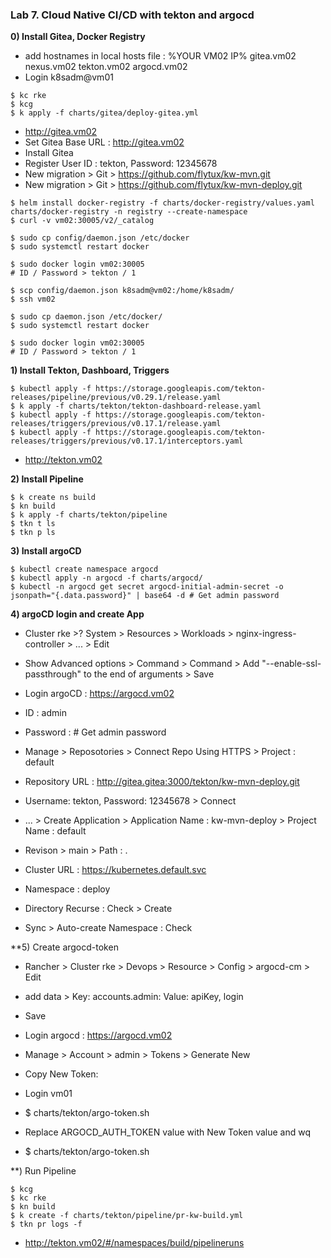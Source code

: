 ### Lab 7. Cloud Native CI/CD with tekton and argocd

**0) Install Gitea, Docker Registry**

- add hostnames in local hosts file : 
  %YOUR VM02 IP% gitea.vm02 nexus.vm02 tekton.vm02 argocd.vm02
- Login k8sadm@vm01

~~~
$ kc rke
$ kcg
$ k apply -f charts/gitea/deploy-gitea.yml
~~~

- http://gitea.vm02
- Set Gitea Base URL : http://gitea.vm02
- Install Gitea
- Register User ID : tekton, Password: 12345678
- New migration > Git > https://github.com/flytux/kw-mvn.git
- New migration > Git > https://github.com/flytux/kw-mvn-deploy.git

~~~
$ helm install docker-registry -f charts/docker-registry/values.yaml charts/docker-registry -n registry --create-namespace
$ curl -v vm02:30005/v2/_catalog

$ sudo cp config/daemon.json /etc/docker
$ sudo systemctl restart docker

$ sudo docker login vm02:30005
# ID / Password > tekton / 1 

$ scp config/daemon.json k8sadm@vm02:/home/k8sadm/
$ ssh vm02

$ sudo cp daemon.json /etc/docker/
$ sudo systemctl restart docker

$ sudo docker login vm02:30005
# ID / Password > tekton / 1 
~~~

**1) Install Tekton, Dashboard, Triggers**

~~~
$ kubectl apply -f https://storage.googleapis.com/tekton-releases/pipeline/previous/v0.29.1/release.yaml
$ k apply -f charts/tekton/tekton-dashboard-release.yaml
$ kubectl apply -f https://storage.googleapis.com/tekton-releases/triggers/previous/v0.17.1/release.yaml
$ kubectl apply -f https://storage.googleapis.com/tekton-releases/triggers/previous/v0.17.1/interceptors.yaml
~~~
- http://tekton.vm02


**2) Install Pipeline**

~~~
$ k create ns build
$ kn build
$ k apply -f charts/tekton/pipeline
$ tkn t ls
$ tkn p ls
~~~

**3) Install argoCD**
~~~
$ kubectl create namespace argocd
$ kubectl apply -n argocd -f charts/argocd/
$ kubectl -n argocd get secret argocd-initial-admin-secret -o jsonpath="{.data.password}" | base64 -d # Get admin password
~~~

**4) argoCD login and create App**

- Cluster rke >? System > Resources > Workloads > nginx-ingress-controller > ... > Edit
- Show Advanced options > Command > Command > Add "--enable-ssl-passthrough" to the end of arguments > Save

- Login argoCD : https://argocd.vm02
- ID : admin
- Password : # Get admin password
- Manage > Reposotories > Connect Repo Using HTTPS > Project : default 
- Repository URL : http://gitea.gitea:3000/tekton/kw-mvn-deploy.git
- Username: tekton, Password: 12345678 > Connect
- ... > Create Application > Application Name : kw-mvn-deploy > Project Name : default
- Revison > main > Path : .
- Cluster URL : https://kubernetes.default.svc
- Namespace : deploy
- Directory Recurse : Check > Create
- Sync > Auto-create Namespace : Check

**5) Create argocd-token
- Rancher > Cluster rke > Devops > Resource > Config > argocd-cm > Edit 
- add data >
  Key: accounts.admin: Value: apiKey, login
- Save

- Login argocd : https://argocd.vm02
- Manage > Account > admin > Tokens > Generate New
- Copy New Token:

- Login vm01
- $  charts/tekton/argo-token.sh
- Replace ARGOCD_AUTH_TOKEN value with New Token value and wq
- $ charts/tekton/argo-token.sh


**) Run Pipeline
~~~
$ kcg
$ kc rke
$ kn build
$ k create -f charts/tekton/pipeline/pr-kw-build.yml
$ tkn pr logs -f 
~~~
- http://tekton.vm02/#/namespaces/build/pipelineruns
  
